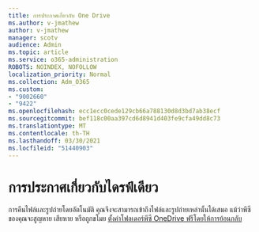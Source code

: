 ```yaml
---
title: การประกาศเกี่ยวกับ One Drive
ms.author: v-jmathew
author: v-jmathew
manager: scotv
audience: Admin
ms.topic: article
ms.service: o365-administration
ROBOTS: NOINDEX, NOFOLLOW
localization_priority: Normal
ms.collection: Adm_O365
ms.custom:
- "9002660"
- "9422"
ms.openlocfilehash: ecc1ecc0cede129cb66a788130d8d3bd7ab38ecf
ms.sourcegitcommit: bef118c00aa397cd6d8941d403fe9cfa49dd8c73
ms.translationtype: MT
ms.contentlocale: th-TH
ms.lasthandoff: 03/30/2021
ms.locfileid: "51440903"
---
```

# <a name="one-drive-announcement"></a>การประกาศเกี่ยวกับไดรฟ์เดียว

การคืนไฟล์และรูปถ่ายโดยอัตโนมัติ คุณจึงจะสามารถเข้าถึงไฟล์และรูปถ่ายเหล่านั้นได้เสมอ แม้ว่าพีซีของคุณจะสูญหาย เสียหาย หรือถูกขโมย [ตั้งค่าโฟลเดอร์พีซี OneDrive ฟรีโดยให้การย้อนกลับ](https://www.microsoft.com/microsoft-365/onedrive/pc-cloud-backup)
